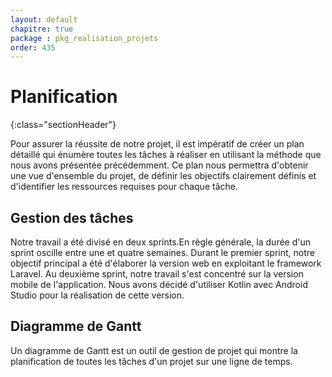 ```yaml
---
layout: default
chapitre: true
package : pkg_realisation_projets
order: 435
---
```


# Planification
{:class="sectionHeader"}

<!-- note -->

Pour assurer la réussite de notre projet, il est impératif de créer un plan détaillé qui énumère toutes les tâches à réaliser en utilisant la méthode que nous avons présentée précédemment. Ce plan nous permettra d'obtenir une vue d'ensemble du projet, de définir les objectifs clairement définis et d'identifier les ressources requises pour chaque tâche.

## Gestion des tâches 

Notre travail a été divisé en deux sprints.En règle générale, la durée d'un sprint oscille entre une et quatre semaines.
Durant le premier sprint, notre objectif principal a été d'élaborer la version web en exploitant le framework Laravel.
Au deuxième sprint, notre travail s'est concentré sur la version mobile de l'application. Nous avons décidé d'utiliser Kotlin avec Android Studio pour la réalisation de cette version.

## Diagramme de Gantt  

Un diagramme de Gantt est un outil de gestion de projet qui montre la planification de toutes les tâches d'un projet sur une ligne de temps. 

<!-- new slide -->